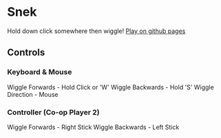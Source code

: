 # Snek

Hold down click somewhere then wiggle!
[Play on github pages](https://bupeldox.github.io/Snek/)

## Controls
### Keyboard & Mouse
Wiggle Forwards - Hold Click or 'W'
Wiggle Backwards - Hold 'S'
Wiggle Direction - Mouse

### Controller (Co-op Player 2)
Wiggle Forwards - Right Stick
Wiggle Backwards - Left Stick

